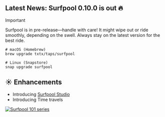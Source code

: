 ## Latest News: Surfpool 0.10.0 is out 🔥

> [!IMPORTANT]
> Surfpool is in pre-release—handle with care! It might wipe out or ride smoothly, depending on the swell. 
> Always stay on the latest version for the best ride.

```console
# macOS (Homebrew)
brew upgrade txtx/taps/surfpool

# Linux (Snapstore)
snap upgrade surfpool
```

## ☀️ Enhancements 
- Introducing [Surfpool Studio](https://youtu.be/XMyp1uyQjsI)
- Introducing Time travels


<a href="https://www.youtube.com/playlist?list=PL0FMgRjJMRzO1FdunpMS-aUS4GNkgyr3T">
  <picture>
    <source srcset="https://raw.githubusercontent.com/txtx/surfpool/main/doc/assets/youtube.png">
    <img alt="Surfpool 101 series" style="max-width: 100%;">
  </picture>
</a>
